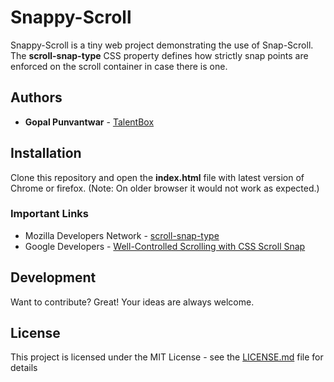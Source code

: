 # Snappy-Scroll

Snappy-Scroll is a tiny web project demonstrating the use of Snap-Scroll. The **scroll-snap-type** CSS property defines how strictly snap points are enforced on the scroll container in case there is one.

## Authors

* **Gopal Punvantwar** -  [TalentBox](https://talentbox.in/)

## Installation

Clone this repository and open the **index.html** file with latest version of Chrome or firefox. (Note: On older browser it would not work as expected.)

### Important Links
* Mozilla Developers Network - [scroll-snap-type](https://developer.mozilla.org/en-US/docs/Web/CSS/scroll-snap-type)
* Google Developers - [Well-Controlled Scrolling with CSS Scroll Snap](https://developers.google.com/web/updates/2018/07/css-scroll-snap)

## Development

Want to contribute? Great! Your ideas are always welcome.

## License

This project is licensed under the MIT License - see the [LICENSE.md](LICENSE.md) file for details